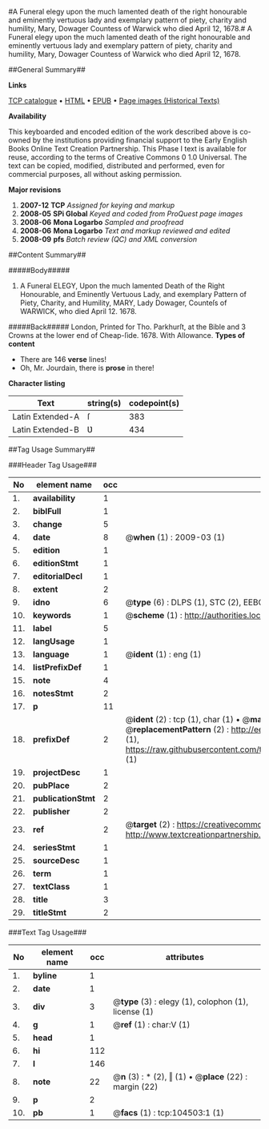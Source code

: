 #A Funeral elegy upon the much lamented death of the right honourable and eminently vertuous lady and exemplary pattern of piety, charity and humility, Mary, Dowager Countess of Warwick who died April 12, 1678.#
A Funeral elegy upon the much lamented death of the right honourable and eminently vertuous lady and exemplary pattern of piety, charity and humility, Mary, Dowager Countess of Warwick who died April 12, 1678.

##General Summary##

**Links**

[TCP catalogue](http://www.ota.ox.ac.uk/tcp/)  • 
[HTML](http://tei.it.ox.ac.uk/tcp/Texts-HTML/free/A40/A40734.html)  • 
[EPUB](http://tei.it.ox.ac.uk/tcp/Texts-EPUB/free/A40/A40734.epub) • 
[Page images (Historical Texts)](https://data.historicaltexts.jisc.ac.uk/view?pubId=eebo-15714789e&pageId=eebo-15714789e-104503-1)

**Availability**

This keyboarded and encoded edition of the
	       work described above is co-owned by the institutions
	       providing financial support to the Early English Books
	       Online Text Creation Partnership. This Phase I text is
	       available for reuse, according to the terms of Creative
	       Commons 0 1.0 Universal. The text can be copied,
	       modified, distributed and performed, even for
	       commercial purposes, all without asking permission.

**Major revisions**

1. __2007-12__ __TCP__ *Assigned for keying and markup*
1. __2008-05__ __SPi Global__ *Keyed and coded from ProQuest page images*
1. __2008-06__ __Mona Logarbo__ *Sampled and proofread*
1. __2008-06__ __Mona Logarbo__ *Text and markup reviewed and edited*
1. __2008-09__ __pfs__ *Batch review (QC) and XML conversion*

##Content Summary##

#####Body#####

1. A Funeral ELEGY, Upon the much lamented Death of the Right Honourable, and Eminently Vertuous Lady, and exemplary Pattern of Piety, Charity, and Humility, MARY, Lady Dowager, Counteſs of WARWICK, who died April 12. 1678.

#####Back#####
London, Printed for Tho. Parkhurſt, at the Bible and 3 Crowns at the lower end of Cheap-ſide. 1678. With Allowance.
**Types of content**

  * There are 146 **verse** lines!
  * Oh, Mr. Jourdain, there is **prose** in there!

**Character listing**


|Text|string(s)|codepoint(s)|
|---|---|---|
|Latin Extended-A|ſ|383|
|Latin Extended-B|Ʋ|434|

##Tag Usage Summary##

###Header Tag Usage###

|No|element name|occ|attributes|
|---|---|---|---|
|1.|__availability__|1||
|2.|__biblFull__|1||
|3.|__change__|5||
|4.|__date__|8| @__when__ (1) : 2009-03 (1)|
|5.|__edition__|1||
|6.|__editionStmt__|1||
|7.|__editorialDecl__|1||
|8.|__extent__|2||
|9.|__idno__|6| @__type__ (6) : DLPS (1), STC (2), EEBO-CITATION (1), OCLC (1), VID (1)|
|10.|__keywords__|1| @__scheme__ (1) : http://authorities.loc.gov/ (1)|
|11.|__label__|5||
|12.|__langUsage__|1||
|13.|__language__|1| @__ident__ (1) : eng (1)|
|14.|__listPrefixDef__|1||
|15.|__note__|4||
|16.|__notesStmt__|2||
|17.|__p__|11||
|18.|__prefixDef__|2| @__ident__ (2) : tcp (1), char (1)  •  @__matchPattern__ (2) : ([0-9\-]+):([0-9IVX]+) (1), (.+) (1)  •  @__replacementPattern__ (2) : http://eebo.chadwyck.com/downloadtiff?vid=$1&page=$2 (1), https://raw.githubusercontent.com/textcreationpartnership/Texts/master/tcpchars.xml#$1 (1)|
|19.|__projectDesc__|1||
|20.|__pubPlace__|2||
|21.|__publicationStmt__|2||
|22.|__publisher__|2||
|23.|__ref__|2| @__target__ (2) : https://creativecommons.org/publicdomain/zero/1.0/ (1), http://www.textcreationpartnership.org/docs/. (1)|
|24.|__seriesStmt__|1||
|25.|__sourceDesc__|1||
|26.|__term__|1||
|27.|__textClass__|1||
|28.|__title__|3||
|29.|__titleStmt__|2||


###Text Tag Usage###

|No|element name|occ|attributes|
|---|---|---|---|
|1.|__byline__|1||
|2.|__date__|1||
|3.|__div__|3| @__type__ (3) : elegy (1), colophon (1), license (1)|
|4.|__g__|1| @__ref__ (1) : char:V (1)|
|5.|__head__|1||
|6.|__hi__|112||
|7.|__l__|146||
|8.|__note__|22| @__n__ (3) : * (2), ‖ (1)  •  @__place__ (22) : margin (22)|
|9.|__p__|2||
|10.|__pb__|1| @__facs__ (1) : tcp:104503:1 (1)|
